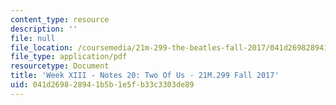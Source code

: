 ```yaml
---
content_type: resource
description: ''
file: null
file_location: /coursemedia/21m-299-the-beatles-fall-2017/041d269828941b5b1e5fb33c3303de89_MIT21M_299F17_Notes20.pdf
file_type: application/pdf
resourcetype: Document
title: 'Week XIII - Notes 20: Two Of Us - 21M.299 Fall 2017'
uid: 041d2698-2894-1b5b-1e5f-b33c3303de89
---
```

